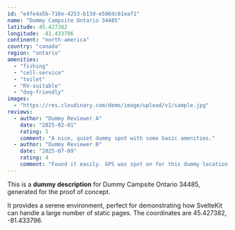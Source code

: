```yaml
---
id: "e4fe4a5b-716e-4253-b13d-e586dc81eaf1"
name: "Dummy Campsite Ontario 34485"
latitude: 45.427382
longitude: -81.433796
continent: "north-america"
country: "canada"
region: "ontario"
amenities:
  - "fishing"
  - "cell-service"
  - "toilet"
  - "RV-suitable"
  - "dog-friendly"
images:
  - "https://res.cloudinary.com/demo/image/upload/v1/sample.jpg"
reviews:
  - author: "Dummy Reviewer A"
    date: "2025-02-01"
    rating: 5
    comment: "A nice, quiet dummy spot with some basic amenities."
  - author: "Dummy Reviewer B"
    date: "2025-07-09"
    rating: 4
    comment: "Found it easily. GPS was spot on for this dummy location."
---
```


This is a **dummy description** for Dummy Campsite Ontario 34485, generated for the proof of concept.

It provides a serene environment, perfect for demonstrating how SvelteKit can handle a large number of static pages. The coordinates are 45.427382, -81.433796.
